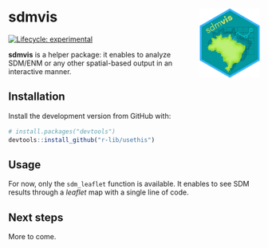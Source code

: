 
<!-- README.md is generated from README.Rmd. Please edit that file -->

# sdm**vis** <img src="man/figures/logo.png" align="right" height="139" />

<!-- badges: start -->

[![Lifecycle:
experimental](https://img.shields.io/badge/lifecycle-experimental-orange.svg)](https://lifecycle.r-lib.org/articles/stages.html#experimental)
<!-- badges: end -->

**sdmvis** is a helper package: it enables to analyze SDM/ENM or any
other spatial-based output in an interactive manner.

## Installation

Install the development version from GitHub with:

``` r
# install.packages("devtools")
devtools::install_github("r-lib/usethis")
```

## Usage

For now, only the `sdm_leaflet` function is available. It enables to see
SDM results through a *leaflet* map with a single line of code.

## Next steps

More to come.
